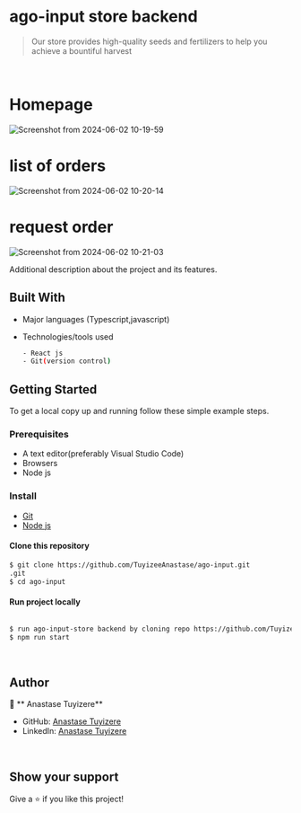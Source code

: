 # ago-input store backend

> Our store provides high-quality seeds and fertilizers to help you achieve a bountiful harvest

<br/>

# Homepage
![Screenshot from 2024-06-02 10-19-59](https://github.com/TuyizeeAnastase/ago-input/assets/42033331/29d066d6-4900-409d-bcf4-98357706baba)

# list of orders
![Screenshot from 2024-06-02 10-20-14](https://github.com/TuyizeeAnastase/ago-input/assets/42033331/76caf18f-bf39-489c-8cf1-12de3fc530b4)



# request order

![Screenshot from 2024-06-02 10-21-03](https://github.com/TuyizeeAnastase/ago-input/assets/42033331/3070da7d-f567-411f-bafa-a152069b81b6)


Additional description about the project and its features.

## Built With

- Major languages (Typescript,javascript)
- Technologies/tools used

  ```bash
  - React js
  - Git(version control)

  ```

## Getting Started

To get a local copy up and running follow these simple example steps.

### Prerequisites

- A text editor(preferably Visual Studio Code)
- Browsers
- Node js


### Install

- [Git](https://git-scm.com/downloads)
- [Node js ](https://nodejs.org/en/download)

#### Clone this repository

```bash
$ git clone https://github.com/TuyizeeAnastase/ago-input.git
.git
$ cd ago-input
```

#### Run project locally 

```bash

$ run ago-input-store backend by cloning repo https://github.com/TuyizeeAnastase/ago-input-store.git
$ npm run start
```

<br>

## Author

👤 ** Anastase Tuyizere**

- GitHub: [Anastase Tuyizere](https://github.com/TuyizeeAnastase)
- LinkedIn: [Anastase Tuyizere](https://www.linkedin.com/in/anastase-tuyizere-b0a8751a9/)

<br>

## Show your support

Give a ⭐️ if you like this project!

